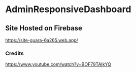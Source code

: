 # AdminResponsiveDashboard

## Site Hosted on Firebase

https://site-guara-6a265.web.app/

### Credits

https://www.youtube.com/watch?v=BOF79TAIkYQ
